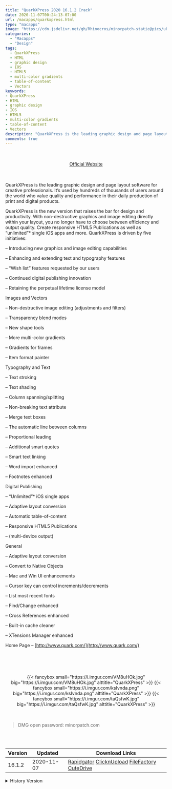 ```yaml
---
title: "QuarkXPress 2020 16.1.2 Crack"
date: 2020-11-07T00:24:13-07:00
url: /macapps/quarkxpress.html
type: "macapps"
image: "https://cdn.jsdelivr.net/gh/Rhinocros/minorpatch-static@pics/uPic/l52kdM.png"
categories:
  - "Macapps"
  - "Design"
tags:
  - QuarkXPress
  - HTML
  - graphic design
  - IOS
  - HTML5
  - multi-color gradients
  - table-of-content
  - Vectors
keywords:
- QuarkXPress
- HTML
- graphic design
- IOS
- HTML5
- multi-color gradients
- table-of-content
- Vectors
description: "QuarkXPress is the leading graphic design and page layout software for creative professionals. It’s used by hundreds of thousands of users around the world who value quality and performance in their daily production of print and digital products."
comments: true
---
```


<br/>
<br/>
<center>
<a href="http://www.quark.com/" target="blank"><div class="border border-blue-500 rounded-lg transition duration-500 
    ease-in-out w-48 text-lg text-blue-500 text-center px-2 hover:bg-blue-500 hover:text-white">
  Official Website 
</div></a>
</center>
<br/>
<br/>

QuarkXPress is the leading graphic design and page layout software for creative professionals. It’s used by hundreds of thousands of users around the world who value quality and performance in their daily production of print and digital products.

QuarkXPress is the new version that raises the bar for design and productivity. With non-destructive graphics and image editing directly within your layout, you no longer have to choose between efficiency and output quality. Create responsive HTML5 Publications as well as “unlimited”* single iOS apps and more. QuarkXPress is driven by five initiatives:

– Introducing new graphics and image editing capabilities

– Enhancing and extending text and typography features

– “Wish list” features requested by our users

– Continued digital publishing innovation

– Retaining the perpetual lifetime license model



Images and Vectors

– Non-destructive image editing (adjustments and filters)

– Transparency blend modes

– New shape tools

– More multi-color gradients

– Gradients for frames

– Item format painter



Typography and Text

– Text stroking

– Text shading

– Column spanning/splitting

– Non-breaking text attribute

– Merge text boxes

– The automatic line between columns

– Proportional leading

– Additional smart quotes

– Smart text linking

– Word import enhanced

– Footnotes enhanced



Digital Publishing

– “Unlimited”* iOS single apps

– Adaptive layout conversion

– Automatic table-of-content

– Responsive HTML5 Publications

– (multi-device output)



General

– Adaptive layout conversion

– Convert to Native Objects

– Mac and Win UI enhancements

– Cursor key can control increments/decrements

– List most recent fonts

– Find/Change enhanced

– Cross References enhanced

– Built-in cache cleaner

– XTensions Manager enhanced


Home Page – [http://www.quark.com/](http://www.quark.com/)

<br/>
<br/>
<script async src="https://pagead2.googlesyndication.com/pagead/js/adsbygoogle.js"></script>
<ins class="adsbygoogle"
     style="display:block; text-align:center;"
     data-ad-layout="in-article"
     data-ad-format="fluid"
     data-ad-client="ca-pub-8746275014476192"
     data-ad-slot="5144997159"></ins>
<script>
     (adsbygoogle = window.adsbygoogle || []).push({});
</script>
<br/>
<br/>


<center>

<div class="w-full grid grid-cols-3 flex gap-2">
{{< fancybox small="https://i.imgur.com/VM8uHOk.jpg" big="https://i.imgur.com/VM8uHOk.jpg" alttitle="QuarkXPress" >}}
{{< fancybox small="https://i.imgur.com/ksIvnda.png" big="https://i.imgur.com/ksIvnda.png" alttitle="QuarkXPress" >}}
{{< fancybox small="https://i.imgur.com/taQsfwK.jpg" big="https://i.imgur.com/taQsfwK.jpg" alttitle="QuarkXPress" >}}
</div>

</center>

<br/>
<br/>


> DMG open password: minorpatch.com

<br/>

<br/>
<div id="history_version" class="history_version">

| Version | Updated | Download Links |
| ---- | ---- | ---- |
| 16.1.2 | 2020-11-07 | [Rapidgator](https://ouo.io/GoxdoV)   [ClicknUpload](https://ouo.io/NhzorT)   [FileFactory](https://ouo.io/D1X2Co)   [CuteDrive](https://ouo.io/8UvwlXy) |
<details>
<summary>History Version</summary>

| Version | Updated | Download Links |
| ---- | ---- | ---- |
| 16.1.0 | 2020-10-02 | [UsersCloud](https://ouo.io/QN5LTj)   [ClicknUpload](https://ouo.io/6k5M9U2)   [FileFactory](https://ouo.io/8sF1JF)   [CuteDrive](https://ouo.io/yigI3Db) |
| 15.2.1 | 2020-03-04 | [UsersCloud](https://ouo.io/ZN2GFy)   [ClicknUpload](https://ouo.io/hLd2sK)   [FileFactory](https://ouo.io/oWXk6R)   [CuteDrive](https://ouo.io/n1x519) |
| 15.2 | 2020-02-01 | [UsersCloud](https://ouo.io/jateVv)   [ClicknUpload](https://ouo.io/g1b9od)   [Mega](https://ouo.io/PkUSga)   [CuteDrive](https://ouo.io/CocQG9) |
| 15.1.3 | 2020-01-24 | [UsersCloud](https://ouo.io/oMdWAi)   [ClicknUpload](https://ouo.io/vzBt9S)   [Mega](https://ouo.io/TCBhP6)   [CuteDrive](https://ouo.io/jsBgb7z) |
</details>

</div>
